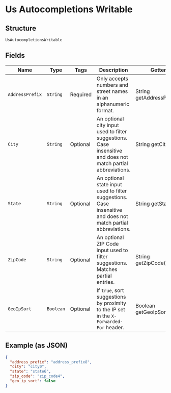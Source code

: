
# Us Autocompletions Writable

## Structure

`UsAutocompletionsWritable`

## Fields

| Name | Type | Tags | Description | Getter | Setter |
|  --- | --- | --- | --- | --- | --- |
| `AddressPrefix` | `String` | Required | Only accepts numbers and street names in an alphanumeric format. | String getAddressPrefix() | setAddressPrefix(String addressPrefix) |
| `City` | `String` | Optional | An optional city input used to filter suggestions. Case insensitive and does not match partial abbreviations. | String getCity() | setCity(String city) |
| `State` | `String` | Optional | An optional state input used to filter suggestions. Case insensitive and does not match partial abbreviations. | String getState() | setState(String state) |
| `ZipCode` | `String` | Optional | An optional ZIP Code input used to filter suggestions. Matches partial entries. | String getZipCode() | setZipCode(String zipCode) |
| `GeoIpSort` | `Boolean` | Optional | If `true`, sort suggestions by proximity to the IP set in the `X-Forwarded-For` header. | Boolean getGeoIpSort() | setGeoIpSort(Boolean geoIpSort) |

## Example (as JSON)

```json
{
  "address_prefix": "address_prefix8",
  "city": "city0",
  "state": "state6",
  "zip_code": "zip_code4",
  "geo_ip_sort": false
}
```

